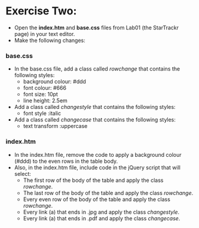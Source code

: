 # Exercise Two:

- Open the **index.htm** and **base.css** files from Lab01 (the StarTrackr page) in your text editor.
- Make the following changes:


### base.css

- In the base.css file, add a class called *rowchange* that contains the following styles:
  - background colour: #ddd
  - font colour: #666
  - font size: 10pt
  - line height: 2.5em
- Add a class called *changestyle* that contains the following styles:
  - font style :italic
- Add a class called *changecase* that contains the following styles:
  - text transform :uppercase

### index.htm


- In the index.htm file, remove the code to apply a background colour (#ddd) to the even rows in the table body.
- Also, in the index.htm file, include code in the jQuery script that will select:
  - The first row of the body of the table and apply the class *rowchange*.
  - The last row of the body of the table and apply the class *rowchange*.
  - Every even row of the body of the table and apply the class *rowchange*.
  - Every link (a) that ends in .jpg and apply the class *changestyle*.
  - Every link (a) that ends in .pdf and apply the class *changecase*.
